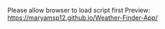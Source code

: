 

Please allow browser to load script first
Preview: https://maryamsp12.github.io/Weather-Finder-App/
